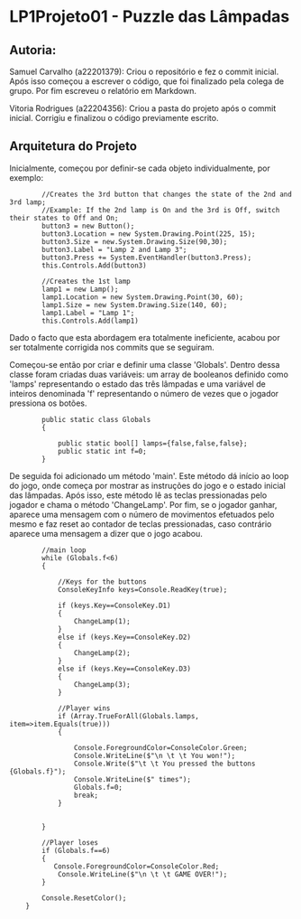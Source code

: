 # LP1Projeto01 - Puzzle das Lâmpadas

## Autoria:

Samuel Carvalho (a22201379): Criou o repositório e fez o commit inicial. Após isso começou a escrever o código, que foi finalizado pela colega de grupo. 
Por fim escreveu o relatório em Markdown.  

Vitoria Rodrigues (a22204356): Criou a pasta do projeto após o commit inicial. Corrigiu e finalizou o código previamente escrito.

## Arquitetura do Projeto

Inicialmente, começou por definir-se cada objeto individualmente, por exemplo:

            //Creates the 3rd button that changes the state of the 2nd and 3rd lamp;
            //Example: If the 2nd lamp is On and the 3rd is Off, switch their states to Off and On;
            button3 = new Button();
            button3.Location = new System.Drawing.Point(225, 15);
            button3.Size = new.System.Drawing.Size(90,30);
            button3.Label = "Lamp 2 and Lamp 3";
            button3.Press += System.EventHandler(button3.Press);
            this.Controls.Add(button3)

            //Creates the 1st lamp
            lamp1 = new Lamp();
            lamp1.Location = new System.Drawing.Point(30, 60); 
            lamp1.Size = new System.Drawing.Size(140, 60);
            lamp1.Label = "Lamp 1";
            this.Controls.Add(lamp1)
            
Dado o facto que esta abordagem era totalmente ineficiente, acabou por ser totalmente corrigida nos commits que se seguiram.


Começou-se então por criar e definir uma classe 'Globals'. Dentro dessa classe foram criadas duas variáveis: um array de booleanos definido como 'lamps' representando o estado das três lâmpadas e uma variável de inteiros denominada 'f' representando o número de vezes que o jogador pressiona os botões.

            public static class Globals
            {

                public static bool[] lamps={false,false,false};
                public static int f=0;
            }
        
        
De seguida foi adicionado um método 'main'. Este método dá início ao loop do jogo, onde começa por mostrar as instruções do jogo e o estado inicial das lâmpadas.
Após isso, este método lê as teclas pressionadas pelo jogador e chama o método 'ChangeLamp'. 
Por fim, se o jogador ganhar, aparece uma mensagem com o número de movimentos efetuados pelo mesmo e faz reset ao contador de teclas pressionadas, caso contrário aparece uma mensagem a dizer que o jogo acabou.
             
            //main loop
            while (Globals.f<6)  
            {   
                
                //Keys for the buttons
                ConsoleKeyInfo keys=Console.ReadKey(true);
            
                if (keys.Key==ConsoleKey.D1)
                {
                    ChangeLamp(1);
                }
                else if (keys.Key==ConsoleKey.D2)
                {
                    ChangeLamp(2);
                }
                else if (keys.Key==ConsoleKey.D3)
                {
                    ChangeLamp(3);
                }

                //Player wins
                if (Array.TrueForAll(Globals.lamps, item=>item.Equals(true)))
                {
                    
                    Console.ForegroundColor=ConsoleColor.Green;
                    Console.WriteLine($"\n \t \t You won!");
                    Console.Write($"\t \t You pressed the buttons {Globals.f}");
                    Console.WriteLine($" times");
                    Globals.f=0;
                    break;
                }

                
            }

            //Player loses
            if (Globals.f==6)
            {
               Console.ForegroundColor=ConsoleColor.Red;
                Console.WriteLine($"\n \t \t GAME OVER!"); 
            }

            Console.ResetColor();
        }
        
      
 
